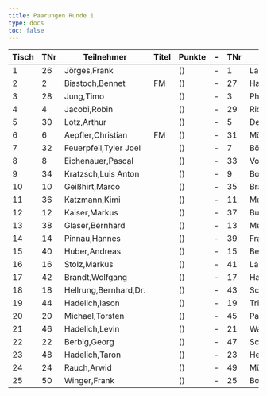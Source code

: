 ```yaml
---
title: Paarungen Runde 1
type: docs
toc: false
---
```


| Tisch | TNr | Teilnehmer | Titel | Punkte | - | TNr | Teilnehmer | Titel | Punkte | Ergebnis |
| ----- | ----- | ----- | ----- | ----- | ----- | ----- | ----- | ----- | ----- | ----- | 
| 1 | 26 | Jörges,Frank |  | () | - | 1 | Langheinrich,Ferenc | IM | () | - |
| 2 | 2 | Biastoch,Bennet | FM | () | - | 27 | Han,Erdem |  | () | - |
| 3 | 28 | Jung,Timo |  | () | - | 3 | Philipp,Mathias | CM | () | - |
| 4 | 4 | Jacobi,Robin |  | () | - | 29 | Richter,Frank |  | () | - |
| 5 | 30 | Lotz,Arthur |  | () | - | 5 | Demchenko,Yaroslav | CM | () | - |
| 6 | 6 | Aepfler,Christian | FM | () | - | 31 | Möller,Frank |  | () | - |
| 7 | 32 | Feuerpfeil,Tyler Joel |  | () | - | 7 | Böhm,Christian |  | () | - |
| 8 | 8 | Eichenauer,Pascal |  | () | - | 33 | Volland,Ralf |  | () | - |
| 9 | 34 | Kratzsch,Luis Anton |  | () | - | 9 | Bock,Marlon |  | () | - |
| 10 | 10 | Geißhirt,Marco |  | () | - | 35 | Brauer,Celiene |  | () | - |
| 11 | 36 | Katzmann,Kimi |  | () | - | 11 | Mehlhorn,Uwe |  | () | - |
| 12 | 12 | Kaiser,Markus |  | () | - | 37 | Busch,Leon |  | () | - |
| 13 | 38 | Glaser,Bernhard |  | () | - | 13 | Meyer,Thomas |  | () | - |
| 14 | 14 | Pinnau,Hannes |  | () | - | 39 | Franke,Moritz |  | () | - |
| 15 | 40 | Huber,Andreas |  | () | - | 15 | Bemmann,Carlo |  | () | - |
| 16 | 16 | Stolz,Markus |  | () | - | 41 | Laß,Matteo |  | () | - |
| 17 | 42 | Brandt,Wolfgang |  | () | - | 17 | Handschuh,Franz |  | () | - |
| 18 | 18 | Hellrung,Bernhard,Dr. |  | () | - | 43 | Schmalz,Felix |  | () | - |
| 19 | 44 | Hadelich,Iason |  | () | - | 19 | Trice,Mark |  | () | - |
| 20 | 20 | Michael,Torsten |  | () | - | 45 | Pantleon,Florian |  | () | - |
| 21 | 46 | Hadelich,Levin |  | () | - | 21 | Wagner,Ronald |  | () | - |
| 22 | 22 | Berbig,Georg |  | () | - | 47 | Schwarzer,Jonas |  | () | - |
| 23 | 48 | Hadelich,Taron |  | () | - | 23 | Heitmann,Erik |  | () | - |
| 24 | 24 | Rauch,Arwid |  | () | - | 49 | Müller,Jens |  | () | - |
| 25 | 50 | Winger,Frank |  | () | - | 25 | Boroshnev,Dmytro |  | () | - |